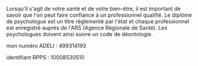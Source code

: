 ﻿
Lorsqu'il s'agit de votre santé et de votre bien-être, il est important de savoir que l'on peut faire confiance à un professionnel qualifié. Le diplôme de psychologue est un titre réglementé par l'état et chaque professionnel est enregistré auprès de l'ARS (Agence Régionale de Santé). Les psychologues doivent ainsi suivre un code de déontologie.

mon numéro ADELI : 499314193

identifiant RPPS : 10008530510


